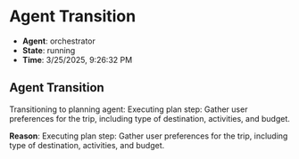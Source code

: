 # Agent Transition

- **Agent**: orchestrator
- **State**: running
- **Time**: 3/25/2025, 9:26:32 PM

## Agent Transition

Transitioning to planning agent: Executing plan step: Gather user preferences for the trip, including type of destination, activities, and budget.

**Reason**: Executing plan step: Gather user preferences for the trip, including type of destination, activities, and budget.

